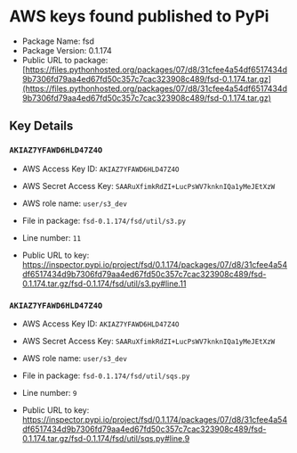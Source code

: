 # AWS keys found published to PyPi

* Package Name: fsd
* Package Version: 0.1.174
* Public URL to package: [https://files.pythonhosted.org/packages/07/d8/31cfee4a54df6517434d9b7306fd79aa4ed67fd50c357c7cac323908c489/fsd-0.1.174.tar.gz](https://files.pythonhosted.org/packages/07/d8/31cfee4a54df6517434d9b7306fd79aa4ed67fd50c357c7cac323908c489/fsd-0.1.174.tar.gz)

## Key Details

### `AKIAZ7YFAWD6HLD47Z4O`

* AWS Access Key ID: `AKIAZ7YFAWD6HLD47Z4O`
* AWS Secret Access Key: `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` 
* AWS role name: `user/s3_dev`
* File in package: `fsd-0.1.174/fsd/util/s3.py`
* Line number: `11`

* Public URL to key: https://inspector.pypi.io/project/fsd/0.1.174/packages/07/d8/31cfee4a54df6517434d9b7306fd79aa4ed67fd50c357c7cac323908c489/fsd-0.1.174.tar.gz/fsd-0.1.174/fsd/util/s3.py#line.11



### `AKIAZ7YFAWD6HLD47Z4O`

* AWS Access Key ID: `AKIAZ7YFAWD6HLD47Z4O`
* AWS Secret Access Key: `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` 
* AWS role name: `user/s3_dev`
* File in package: `fsd-0.1.174/fsd/util/sqs.py`
* Line number: `9`

* Public URL to key: https://inspector.pypi.io/project/fsd/0.1.174/packages/07/d8/31cfee4a54df6517434d9b7306fd79aa4ed67fd50c357c7cac323908c489/fsd-0.1.174.tar.gz/fsd-0.1.174/fsd/util/sqs.py#line.9


